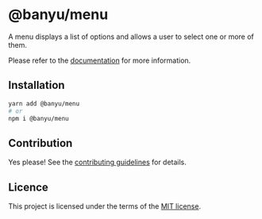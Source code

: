 # @banyu/menu

A menu displays a list of options and allows a user to select one or more of them.

Please refer to the [documentation](https://localhost:3000/docs/components/menu) for more information.

## Installation

```sh
yarn add @banyu/menu
# or
npm i @banyu/menu
```

## Contribution

Yes please! See the
[contributing guidelines](https://github.com/Atnic/banyu/blob/master/CONTRIBUTING.md)
for details.

## Licence

This project is licensed under the terms of the
[MIT license](https://github.com/Atnic/banyu/blob/master/LICENSE).
